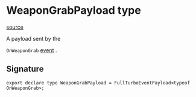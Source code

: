 # WeaponGrabPayload type

[source](https://developers.meta.com/horizon-worlds/reference/2.0.0/analytics_weapongrabpayload)

A payload sent by the 

`OnWeaponGrab` [event](/horizon-worlds/reference/2.0.0/analytics_turboevents) .

## Signature

```
export declare type WeaponGrabPayload = FullTurboEventPayload<typeof OnWeaponGrab>;
```